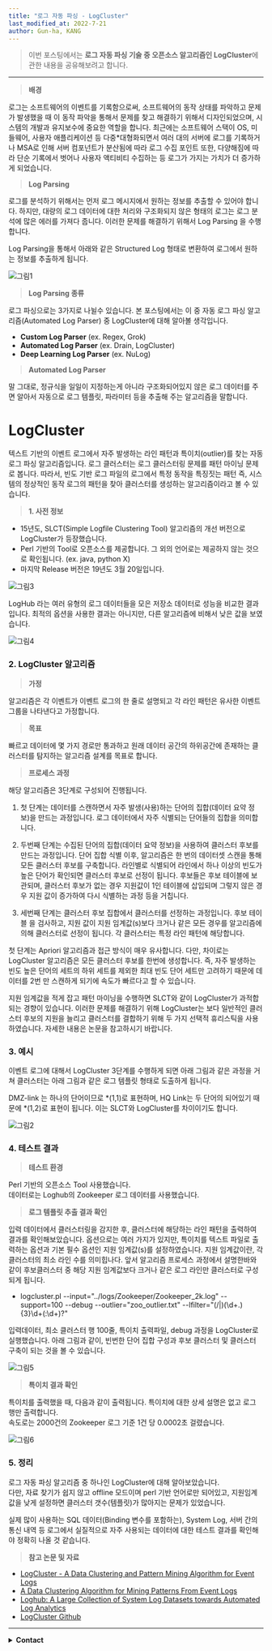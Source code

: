 ```yaml
---
title: "로그 자동 파싱 - LogCluster"
last_modified_at: 2022-7-21
author: Gun-ha, KANG
---
```


> 이번 포스팅에서는 **로그 자동 파싱 기술 중 오픈소스 알고리즘인 LogCluster**에 관한 내용을 공유해보려고 합니다.

---

> **배경**

로그는 소프트웨어의 이벤트를 기록함으로써, 소프트웨어의 동작 상태를 파악하고 문제가 발생했을 때 이 동작 파악을 통해서 문제를 찾고 해결하기 위해서 디자인되었으며,
시스템의 개발과 유지보수에 중요한 역할을 합니다. 최근에는 소프트웨어 스택이 OS, 미들웨어, 사용자 애플리케이션 등 다중*대형화되면서 여러 대의 서버에 로그를 기록하거나 MSA로 인해 서버 컴포넌트가 분산됨에 따라 로그 수집 포인트 또한, 다양해짐에 따라 단순 기록에서 벗어나 사용자 액티비티 수집하는 등 로그가 가지는 가치가 더 증가하게 되었습니다.

> **Log Parsing**

로그를 분석하기 위해서는 먼저 로그 메시지에서 원하는 정보를 추출할 수 있어야 합니다. 
하지만, 대량의 로그 데이터에 대한 처리와 구조화되지 않은 형태의 로그는 로그 분석에 많은 에러를 가져다 줍니다.
이러한 문제를 해결하기 위해서 Log Parsing 을 수행합니다.

Log Parsing을 통해서 아래와 같은 Structured Log 형태로 변환하여 로그에서 원하는 정보를 추출하게 됩니다.

![그림1](https://user-images.githubusercontent.com/92897860/179671327-4d3d8c08-113e-42c2-ab4d-34f2586c6fec.png)


> **Log Parsing 종류**

로그 파싱으로는 3가지로 나뉠수 있습니다. 본 포스팅에서는 이 중 자동 로그 파싱 알고리즘(Automated Log Parser) 중 LogCluster에 대해 알아볼 생각입니다. 

- **Custom Log Parser** (ex. Regex, Grok)
- **Automated Log Parser** (ex. Drain, LogCluster)
- **Deep Learning Log Parser** (ex. NuLog)


> **Automated Log Parser**

말 그대로, 정규식을 일일이 지정하는게 아니라 구조화되어있지 않은 로그 데이터를 주면 알아서 자동으로 로그 템플릿, 파라미터 등을 추출해 주는 알고리즘을 말합니다.


# **LogCluster**

텍스트 기반의 이벤트 로그에서 자주 발생하는 라인 패턴과 특이치(outlier)를 찾는 자동 로그 파싱 알고리즘입니다. 로그 클러스터는 로그 클러스터링 문제를 패턴 마이닝 문제로 봅니다. 따라서, 빈도 기반 로그 파일의 로그에서 특정 동작을 특징짓는 패턴 즉, 시스템의 정상적인 동작 로그의 패턴을 찾아 클러스터를 생성하는 알고리즘이라고 볼 수 있습니다.


> **1. 사전 정보**

- 15년도, SLCT(Simple Logfile Clustering Tool) 알고리즘의 개선 버전으로 LogCluster가 등장했습니다.
- Perl 기반의 Tool로 오픈소스를 제공합니다. 그 외의 언어로는 제공하지 않는 것으로 확인됩니다. (ex. java, python X)  
- 마지막 Release 버전은 19년도 3월 20일입니다.   

![그림3](https://user-images.githubusercontent.com/92897860/179672521-56dc2f3f-4f7a-4fe7-84fd-ac49907b86d3.png)

LogHub 라는 여러 유형의 로그 데이터들을 모은 저장소 데이터로 성능을 비교한 결과입니다. 최적의 옵션을 사용한 결과는 아니지만, 다른 알고리즘에 비해서 낮은 값을 보였습니다.

![그림4](https://user-images.githubusercontent.com/92897860/179672527-0bfe6224-2a20-49a4-ab85-cea826689a08.png)


### **2. LogCluster 알고리즘**

> **가정**

알고리즘은 각 이벤트가 이벤트 로그의 한 줄로 설명되고 각 라인 패턴은 유사한 이벤트 그룹을 나타낸다고 가정합니다.

> **목표**

빠르고 데이터에 몇 가지 경로만 통과하고 원래 데이터 공간의 하위공간에 존재하는 클러스터를 탐지하는 알고리즘 설계를 목표로 합니다.


> **프로세스 과정**

해당 알고리즘은 3단계로 구성되어 진행됩니다.  

1. 첫 단계는 데이터를 스캔하면서 자주 발생(사용)하는 단어의 집합(데이터 요약 정보)을 만드는 과정입니다. 로그 데이터에서 자주 식별되는 단어들의 집합을 의미합니다.

2. 두번째 단계는 수집된 단어의 집합(데이터 요약 정보)을 사용하여 클러스터 후보를 만드는 과정입니다. 단어 집합 식별 이후, 알고리즘은 한 번의 데이터셋 스캔을 통해 모든 클러스터 후보를 구축합니다. 라인별로 식별되어 라인에서 하나 이상의 빈도가 높은 단어가 확인되면 클러스터 후보로 선정이 됩니다. 후보들은 후보 테이블에 보관되며, 클러스터 후보가 없는 경우 지원값이 1인 테이블에 삽입되며 그렇지 않은 경우 지원 값이 증가하여 다시 식별하는 과정 등을 거칩니다.

3. 세번째 단계는 클러스터 후보 집합에서 클러스터를 선정하는 과정입니다. 후보 테이블 을 검사하고, 지원 값이 지원 임계값(s)보다 크거나 같은 모든 경우를 알고리즘에 의해 클러스터로 선정이 됩니다. 각 클러스터는 특정 라인 패턴에 해당합니다.
  
첫 단계는 Apriori 알고리즘과 접근 방식이 매우 유사합니다. 다만, 차이로는 LogCluster 알고리즘은 모든 클러스터 후보를 한번에 생성합니다. 즉, 자주 발생하는 빈도 높은 단어의 세트의 하위 세트를 제외한 최대 빈도 단어 세트만 고려하기 때문에 데이터를 2번 만 스캔하게 되기에 속도가 빠르다고 할 수 있습니다.  

지원 임계값을 적게 잡고 패턴 마이닝을 수행하면 SLCT와 같이 LogCluster가 과적합되는 경향이 있습니다. 이러한 문제를 해결하기 위해 LogCluster는 보다 일반적인 클러스터 후보의 지원을 늘리고 클러스터를 결합하기 위해 두 가지 선택적 휴리스틱을 사용하였습니다. 자세한 내용은 논문을 참고하시기 바랍니다.


### **3. 예시**

이벤트 로그에 대해서 LogCluster 3단계를 수행하게 되면 아래 그림과 같은 과정을 거쳐 클러스터는 아래 그림과 같은 로그 템플릿 형태로 도출하게 됩니다.   

DMZ-link 는 하나의 단어이므로 *(1,1)로 표현하며, HQ Link는 두 단어의 되어있기 때문에 *(1,2)로 표현이 됩니다. 이는 SLCT와 LogCluster를 차이이기도 합니다.

![그림2](https://user-images.githubusercontent.com/92897860/179671794-6ae75abe-8d59-4fe3-b5fd-1b89fcbdcbf7.png)


### **4. 테스트 결과**

> **테스트 환경**

Perl 기반의 오픈소스 Tool 사용했습니다.  
데이터로는 Loghub의 Zookeeper 로그 데이터를 사용했습니다.

> **로그 템플릿 추출 결과 확인**

입력 데이터에서 클러스터링을 감지한 후, 클러스터에 해당하는 라인 패턴을 출력하여 결과를 확인해보았습니다. 옵션으로는 여러 가지가 있지만, 특이치를 텍스트 파일로 출력하는 옵션과 기본 필수 옵션인 지원 임계값(s)를 설정하였습니다. 지원 임계값이란, 각 클러스터의 최소 라인 수를 의미힙나다. 앞서 알고리즘 프로세스 과정에서 설명한바와 같이 후보클러스터 중 해당 지원 임계값보다 크거나 같은 로그 라인만 클러스터로 구성되게 됩니다. 

- logcluster.pl --input="../logs/Zookeeper/Zookeeper_2k.log" --support=100 --debug --outlier="zoo_outlier.txt" --lfilter="(/|)(\d+\.){3}\d+(:\d+)?"

입력데이터, 최소 클러스터 행 100줄, 특이치 출력파일, debug 과정을 LogCluster로 실행했습니다. 아래 그림과 같이, 빈번한 단어 집합 구성과 후보 클러스터 및 클러스터 구축이 되는 것을 볼 수 있습니다.

![그림5](https://user-images.githubusercontent.com/92897860/180113808-914ed163-97ff-4af1-96e6-cbf3b4777ce8.png)

> **특이치 결과 확인**

특이치를 출력했을 때, 다음과 같이 출력됩니다. 특이치에 대한 상세 설명은 없고 로그 행만 출력합니다.  
속도로는 2000건의 Zookeeper 로그 기준 1건 당 0.0002초 걸렸습니다.  

![그림6](https://user-images.githubusercontent.com/92897860/180113819-16424c3e-9af5-4733-80e9-c01c94b21ac4.png)


### **5. 정리**

로그 자동 파싱 알고리즘 중 하나인 LogCluster에 대해 알아보았습니다.  
다만, 자료 찾기가 쉽지 않고 offline 모드이며 perl 기반 언어로만 되어있고, 지원임계값을 낮게 설정하면 클러스터 갯수(템플릿)가 많아지는 문제가 있었습니다.

실제 많이 사용하는 SQL 데이터(Binding 변수를 포함하는), System Log, 서버 간의 통신 내역 등 로그에서 실질적으로 자주 사용되는 데이터에 대한 테스트 결과를 확인해야 정확히 나올 것 같습니다.



> **참고 논문 및 자료**  

* [LogCluster - A Data Clustering and Pattern Mining Algorithm for Event Logs](https://dl.ifip.org/db/conf/cnsm/cnsm2015/1570161213.pdf) 
* [A Data Clustering Algorithm for Mining Patterns From Event Logs](https://ristov.github.io/publications/slct-ipom03-web.pdf)   
* [Loghub: A Large Collection of System Log Datasets towards Automated Log Analytics](https://arxiv.org/abs/2008.06448)   
* [LogCluster Github](https://github.com/ristov/logcluster)   

---

<details>
  <summary><b>Contact</b></summary>

<b>Author. </b>KangGunha

<b>Email. </b>zxcvbnm9931@epozen.com

</details>
